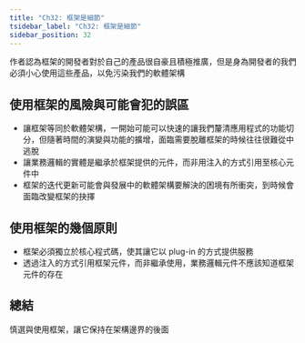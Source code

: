 ```yaml
---
title: "Ch32: 框架是細節"
tsidebar_label: "Ch32: 框架是細節"
sidebar_position: 32
---
```


作者認為框架的開發者對於自己的產品很自豪且積極推廣，但是身為開發者的我們必須小心使用這些產品，以免污染我們的軟體架構

## 使用框架的風險與可能會犯的誤區

- 讓框架等同於軟體架構，一開始可能可以快速的讓我們釐清應用程式的功能切分，但隨著時間的演變與功能的擴增，面臨需要脫離框架的時候往往很難從中逃脫
- 讓業務邏輯的實體是繼承於框架提供的元件，而非用注入的方式引用至核心元件中
- 框架的迭代更新可能會與發展中的軟體架構要解決的困境有所衝突，到時候會面臨改變框架的抉擇

## 使用框架的幾個原則

- 框架必須獨立於核心程式碼，使其讓它以 plug-in 的方式提供服務
- 透過注入的方式引用框架元件，而非繼承使用，業務邏輯元件不應該知道框架元件的存在

## 總結

慎選與使用框架，讓它保持在架構邊界的後面
